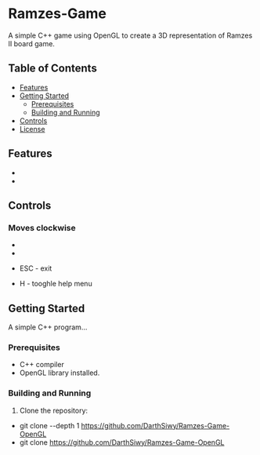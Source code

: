 # Ramzes-Game

A simple C++ game using OpenGL to create a 3D representation of Ramzes II board game.

## Table of Contents
- [Features](#features)
- [Getting Started](#getting-started)
  - [Prerequisites](#prerequisites)
  - [Building and Running](#building-and-running)
- [Controls](#controls)
- [License](#license)

## Features
- 
- 


## Controls
### Moves clockwise
- 
- 

- ESC - exit
- H - tooghle help menu

## Getting Started
A simple C++ program...

### Prerequisites
- C++ compiler
- OpenGL library installed.

### Building and Running

1. Clone the repository:
  - git clone --depth 1 https://github.com/DarthSiwy/Ramzes-Game-OpenGL
  - git clone https://github.com/DarthSiwy/Ramzes-Game-OpenGL

